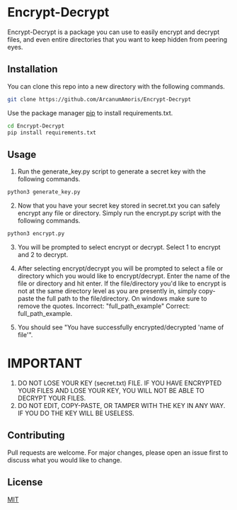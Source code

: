 # Encrypt-Decrypt
Encrypt-Decrypt is a package you can use to easily encrypt and decrypt files, and even entire directories that you want to keep hidden from peering eyes.

## Installation
You can clone this repo into a new directory with the following commands.

```bash 
git clone https://github.com/ArcanumAmoris/Encrypt-Decrypt
```

Use the package manager [pip](https://pip.pypa.io/en/stable/) to install requirements.txt.

```bash
cd Encrypt-Decrypt
pip install requirements.txt
```

## Usage
1. Run the generate_key.py script to generate a secret key with the following commands.

```bash 
python3 generate_key.py
```

2. Now that you have your secret key stored in secret.txt you can safely encrypt any file or directory. Simply run the encrypt.py script with the following commands.

```bash 
python3 encrypt.py
```

3. You will be prompted to select encrypt or decrypt. Select 1 to encrypt and 2 to decrypt.

4. After selecting encrypt/decrypt you will be prompted to select a file or directory which you would like to encrypt/decrypt. Enter the name of the file or directory and hit enter. 
If the file/directory you'd like to encrypt is not at the same directory level as you are presently in, simply copy-paste the full path to the file/directory. On windows make sure to remove the quotes. Incorrect: "full_path_example" Correct: full_path_example.

5. You should see "You have successfully encrypted/decrypted 'name of file'".

# IMPORTANT 
1. DO NOT LOSE YOUR KEY (secret.txt) FILE. IF YOU HAVE ENCRYPTED YOUR FILES AND LOSE YOUR KEY, YOU WILL NOT BE ABLE TO DECRYPT YOUR FILES.
2. DO NOT EDIT, COPY-PASTE, OR TAMPER WITH THE KEY IN ANY WAY. IF YOU DO THE KEY WILL BE USELESS. 


## Contributing
Pull requests are welcome. For major changes, please open an issue first to discuss what you would like to change.


## License
[MIT](https://choosealicense.com/licenses/mit/)